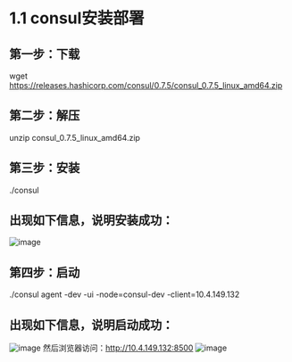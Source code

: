 # 1.1	consul安装部署
## 第一步：下载
wget https://releases.hashicorp.com/consul/0.7.5/consul_0.7.5_linux_amd64.zip
## 第二步：解压
unzip consul_0.7.5_linux_amd64.zip
## 第三步：安装
./consul
## 出现如下信息，说明安装成功：
  ![image](https://github.com/xfgeng666/Apollo/blob/master/images/20181109094705.png)
## 第四步：启动
./consul agent -dev -ui -node=consul-dev -client=10.4.149.132
## 出现如下信息，说明启动成功：
  ![image](https://github.com/xfgeng666/Apollo/blob/master/images/20181109103125.png)
然后浏览器访问：http://10.4.149.132:8500
 ![image](https://github.com/xfgeng666/Apollo/blob/master/images/20181109103153.png)
